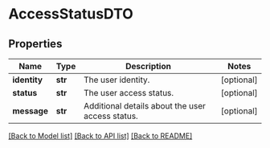 # AccessStatusDTO

## Properties
Name | Type | Description | Notes
------------ | ------------- | ------------- | -------------
**identity** | **str** | The user identity. | [optional] 
**status** | **str** | The user access status. | [optional] 
**message** | **str** | Additional details about the user access status. | [optional] 

[[Back to Model list]](../nifiDocs.md#documentation-for-models) [[Back to API list]](../nifiDocs.md#documentation-for-api-endpoints) [[Back to README]](../nifiDocs.md)


